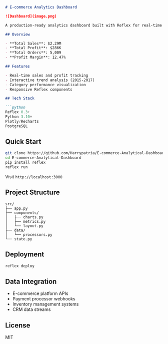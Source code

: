 ```markdown
# E-commerce Analytics Dashboard

![Dashboard](image.png)

A production-ready analytics dashboard built with Reflex for real-time e-commerce performance monitoring.

## Overview

- **Total Sales**: $2.29M
- **Total Profit**: $286K  
- **Total Orders**: 5,009
- **Profit Margin**: 12.47%

## Features

- Real-time sales and profit tracking
- Interactive trend analysis (2015-2017)
- Category performance visualization
- Responsive Reflex components

## Tech Stack

```python
Reflex 0.3+
Python 3.10+
Plotly/Recharts
PostgreSQL
```

## Quick Start

```bash
git clone https://github.com/Harrypatria/E-commerce-Analytical-Dashboard
cd E-commerce-Analytical-Dashboard
pip install reflex
reflex run
```

Visit `http://localhost:3000`

## Project Structure

```
src/
├── app.py
├── components/
│   ├── charts.py
│   ├── metrics.py
│   └── layout.py
├── data/
│   └── processors.py
└── state.py
```

## Deployment

```bash
reflex deploy
```

## Data Integration

- E-commerce platform APIs
- Payment processor webhooks  
- Inventory management systems
- CRM data streams

## License

MIT
```
